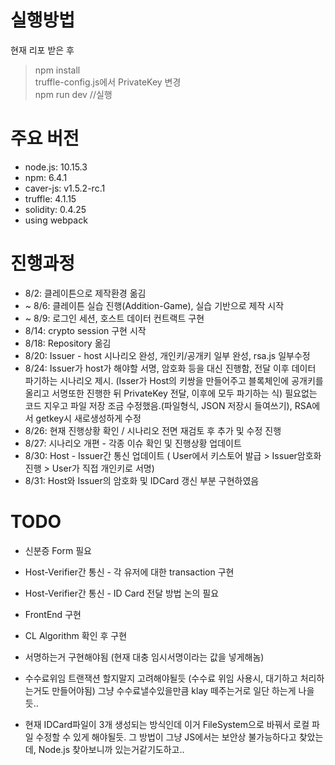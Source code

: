 # 실행방법
현재 리포 받은 후 
> npm install <br>
> truffle-config.js에서 PrivateKey 변경 <br>
> npm run dev //실행

# 주요 버전
- node.js: 10.15.3
- npm: 6.4.1
- caver-js: v1.5.2-rc.1
- truffle: 4.1.15
- solidity: 0.4.25
- using webpack


# 진행과정
- 8/2: 클레이튼으로 제작환경 옮김
- ~ 8/6: 클레이튼 실습 진행(Addition-Game), 실습 기반으로 제작 시작
- ~ 8/9: 로그인 세션, 호스트 데이터 컨트랙트 구현
- 8/14: crypto session 구현 시작 
- 8/18: Repository 옮김
- 8/20: Issuer - host 시나리오 완성, 개인키/공개키 일부 완성, rsa.js 일부수정
- 8/24: Issuer가 host가 해야할 서명, 암호화 등을 대신 진행함, 전달 이후 데이터 파기하는 시나리오 제시.
        (Isser가 Host의 키쌍을 만들어주고 블록체인에 공개키를 올리고 서명또한 진행한 뒤 PrivateKey 전달, 이후에 모두 파기하는 식)
        필요없는 코드 지우고 파일 저장 조금 수정했음.(파일형식, JSON 저장시 들여쓰기), RSA에서 getkey시 새로생성하게 수정
- 8/26: 현재 진행상황 확인 / 시나리오 전면 재검토 후 추가 및 수정 진행
- 8/27: 시나리오 개편 - 각종 이슈 확인 및 진행상황 업데이트
- 8/30: Host - Issuer간 통신 업데이트 ( User에서 키스토어 발급 > Issuer암호화 진행 > User가 직접 개인키로 서명)
- 8/31: Host와 Issuer의 암호화 및 IDCard 갱신 부분 구현하였음


# TODO
- 신분증 Form 필요
- Host-Verifier간 통신 - 각 유저에 대한 transaction 구현
- Host-Verifier간 통신 - ID Card 전달 방법 논의 필요
- FrontEnd 구현
- CL Algorithm 확인 후 구현

- 서명하는거 구현해야됨 (현재 대충 임시서명이라는 값을 넣게해놈) 
- 수수료위임 트랜잭션 할지말지 고려해야될듯 (수수료 위임 사용시, 대기하고 처리하는거도 만들어야됨)
  그냥 수수료낼수있을만큼 klay 떼주는거로 일단 하는게 나을듯..
- 현재 IDCard파일이 3개 생성되는 방식인데 이거 FileSystem으로 바꿔서 로컬 파일 수정할 수 있게 해야될듯.
  그 방법이 그냥 JS에서는 보안상 불가능하다고 찾았는데, Node.js 찾아보니까 있는거같기도하고..
